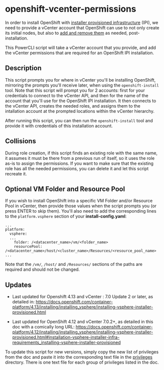 # openshift-vcenter-permissions
In order to install OpenShift with [installer provisioned infrastructure](https://docs.openshift.com/container-platform/4.12/installing/installing-preparing.html#installing-preparing-existing-components) (IPI), we need to provide a vCenter account that OpenShift can use to not only create its initial nodes, but also to [add and remove them](https://docs.openshift.com/container-platform/4.12/installing/installing_bare_metal_ipi/ipi-install-expanding-the-cluster.html) as needed, post-installation.

This PowerCLI script will take a vCenter account that you provide, and add the vCenter permissions that are required for an OpenShift IPI installation.

## Description
This script prompts you for where in vCenter you'll be installing OpenShift, mirroring the prompts you'll receive later, when using the `openshift-install` tool. Note that this script will prompt you for 2 accounts: first for your credentials to connect to the vCenter API, and then for the name of the account that you'll use for the OpenShift IPI installation. It then connects to the vCenter API, creates the needed roles, and assigns them to the intallation account at the prompted locations within the vCenter hierarchy.

After running this script, you can then run the `openshift-install` tool and provide it with credentials of this installation account.

## Collisions
During role creation, if this script finds an existing role with the same name, it assumes it must be there from a previous run of itself, so it uses the role as-is to assign the permissions. If you want to make sure that the existing role has all the needed permissions, you can delete it and let this script recreate it.

## Optional VM Folder and Resource Pool
If you wish to install OpenShift into a specific VM Folder and/or Resource Pool in vCenter, then provide those values when the script prompts you (or press ENTER to skip them). You'll also need to add the corresponding lines to the `platform.vsphere` section of your **install-config.yaml**:
```
...
platform:
  vsphere:
  ...
    folder: /<datacenter_name>/vm/<folder_name>
    resourcePool: /<datacenter_name>/host/<cluster_name>/Resources/<resource_pool_name>
...
```
Note that the `/vm/`, `/host/` and `/Resources/` sections of the paths are required and should not be changed.

## Updates
* Last updated for Openshift 4.13 and vCenter : 7.0 Update 2 or later, as detailed in: https://docs.openshift.com/container-platform/4.13/installing/installing_vsphere/installing-vsphere-installer-provisioned.html

* Last updated for OpenShift 4.12 and vCenter 7.0.2+, as detailed in this doc with a comically long URL:
https://docs.openshift.com/container-platform/4.12/installing/installing_vsphere/installing-vsphere-installer-provisioned.html#installation-vsphere-installer-infra-requirements_installing-vsphere-installer-provisioned

To update this script for new versions, simply copy the new list of privileges from the doc and paste it into the corresponding text file in the [privileges](/privileges) directory. There is one text file for each group of privileges listed in the doc.
